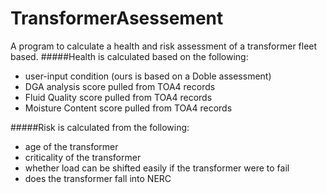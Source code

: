 # TransformerAsessement
A program to calculate a health and risk assessment of a transformer fleet based.
#####Health is calculated based on the following:
- user-input condition (ours is based on a Doble assessment)
- DGA analysis score pulled from TOA4 records
- Fluid Quality score pulled from TOA4 records
- Moisture Content score pulled from TOA4 records

#####Risk is calculated from the following:
- age of the transformer
- criticality of the transformer
- whether load can be shifted easily if the transformer were to fail
- does the transformer fall into NERC
